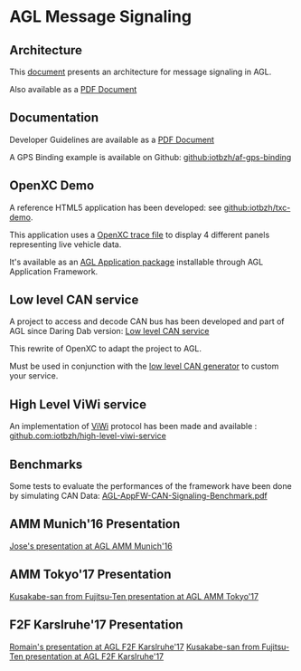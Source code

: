 # AGL Message Signaling

## Architecture

This [document](./architecture.md) presents an architecture for message signaling in AGL.

Also available as a [PDF Document](http://iot.bzh/download/public/2016/signaling/AGL-Message-Signaling-Architecture.pdf)

## Documentation

Developer Guidelines are available as a [PDF Document](http://iot.bzh/download/public/2016/signaling/AGL-Message-Signaling-Developer-Guidelines.pdf) 

A GPS Binding example is available on Github: [github:iotbzh/af-gps-binding](https://github.com/iotbzh/af-gps-binding)

## OpenXC Demo

A reference HTML5 application has been developed: see [github:iotbzh/txc-demo](https://github.com/iotbzh/txc-demo).

This application uses a [OpenXC trace file](http://openxcplatform.com/resources/traces.html) to display 4 different panels representing live vehicle data.

It's available as an [AGL Application package](http://iot.bzh/download/public/2016/afb-demos/txc-demo_0.1.wgt) installable through AGL Application Framework.

## Low level CAN service

A project to access and decode CAN bus has been developed and part of AGL since Daring Dab version: [Low level CAN service](https://gerrit.automotivelinux.org/gerrit/#/admin/projects/apps/low-level-can-service)

This rewrite of OpenXC to adapt the project to AGL.

Must be used in conjunction with the [low level CAN generator](https://gerrit.automotivelinux.org/gerrit/#/admin/projects/src/low-level-can-generator) to custom your service.

## High Level ViWi service

An implementation of [ViWi](https://www.w3.org/Submission/2016/SUBM-viwi-protocol-20161213/) protocol has been made and available : [github.com:iotbzh/high-level-viwi-service](https://github.com/iotbzh/high-level-viwi-service)

## Benchmarks

Some tests to evaluate the performances of the framework have been done by simulating CAN Data: [AGL-AppFW-CAN-Signaling-Benchmark.pdf](http://iot.bzh/download/public/2016/signaling/AGL-AppFW-CAN-Signaling-Benchmark.pdf)

## AMM Munich'16 Presentation

[Jose's presentation at AGL AMM Munich'16](http://iot.bzh/download/public/2016/build-agl-application-AMM-Munich-2016/)

## AMM Tokyo'17 Presentation

[Kusakabe-san from Fujitsu-Ten presentation at AGL AMM Tokyo'17](http://schd.ws/hosted_files/aglmmwinter2017/37/20170201_AGL-AMM_F10_kusakabe.pdf)

## F2F Karslruhe'17 Presentation

[Romain's presentation at AGL F2F Karslruhe'17](http://iot.bzh/download/public/2017/F2F-Karslruhe/AGL-Signaling.pdf)
[Kusakabe-san from Fujitsu-Ten presentation at AGL F2F Karslruhe'17](https://wiki.automotivelinux.org/_media/agl-distro/20170402_ften_can_kusakabe_v2.pdf)
